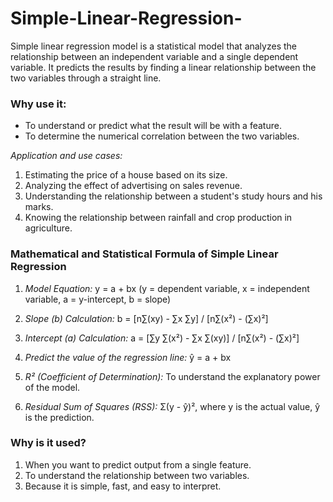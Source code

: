 # Simple-Linear-Regression-

Simple linear regression model is a statistical model that analyzes the relationship between an independent variable and a single dependent variable. It predicts the results by finding a linear relationship between the two variables through a straight line.

### Why use it:
- To understand or predict what the result will be with a feature.
- To determine the numerical correlation between the two variables.

*Application and use cases:*
1. Estimating the price of a house based on its size.
2. Analyzing the effect of advertising on sales revenue.
3. Understanding the relationship between a student's study hours and his marks.
4. Knowing the relationship between rainfall and crop production in agriculture.

### Mathematical and Statistical Formula of Simple Linear Regression

1. *Model Equation:*
y = a + bx
(y = dependent variable, x = independent variable, a = y-intercept, b = slope)

2. *Slope (b) Calculation:*
b = [n∑(xy) - ∑x ∑y] / [n∑(x²) - (∑x)²]

3. *Intercept (a) Calculation:*
a = [∑y ∑(x²) - ∑x ∑(xy)] / [n∑(x²) - (∑x)²]

4. *Predict the value of the regression line:*
ŷ = a + bx

5. *R² (Coefficient of Determination):* To understand the explanatory power of the model.

6. *Residual Sum of Squares (RSS):* Σ(y - ŷ)², where y is the actual value, ŷ is the prediction.

### Why is it used?
1. When you want to predict output from a single feature.
2. To understand the relationship between two variables.
3. Because it is simple, fast, and easy to interpret.
